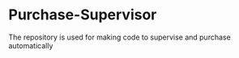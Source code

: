 # Purchase-Supervisor
The repository is used for making code to supervise and purchase automatically
